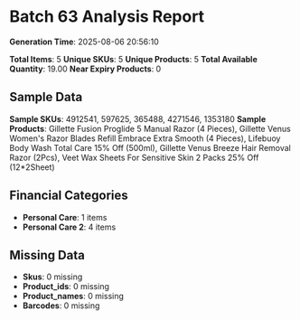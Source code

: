 # Batch 63 Analysis Report

**Generation Time**: 2025-08-06 20:56:10

**Total Items**: 5
**Unique SKUs**: 5
**Unique Products**: 5
**Total Available Quantity**: 19.00
**Near Expiry Products**: 0

## Sample Data
**Sample SKUs**: 4912541, 597625, 365488, 4271546, 1353180
**Sample Products**: Gillette Fusion Proglide 5 Manual Razor (4 Pieces), Gillette Venus Women's Razor Blades Refill Embrace Extra Smooth (4 Pieces), Lifebuoy Body Wash Total Care 15% Off (500ml), Gillette Venus Breeze Hair Removal Razor (2Pcs), Veet Wax Sheets For Sensitive Skin 2 Packs 25% Off (12*2Sheet)

## Financial Categories
- **Personal Care**: 1 items
- **Personal Care 2**: 4 items

## Missing Data
- **Skus**: 0 missing
- **Product_ids**: 0 missing
- **Product_names**: 0 missing
- **Barcodes**: 0 missing
